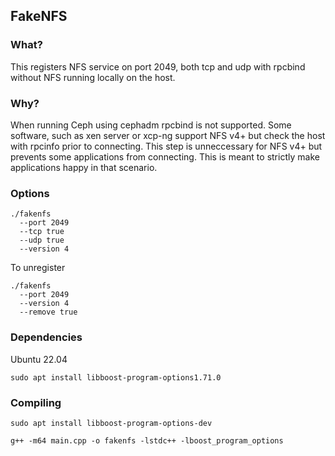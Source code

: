 FakeNFS
---

### What?

This registers NFS service on port 2049, both tcp and udp with rpcbind without NFS running locally on the host.

### Why?

When running Ceph using cephadm rpcbind is not supported. Some software, such as xen server or xcp-ng support NFS v4+ but check the host with rpcinfo prior to connecting. This step is unneccessary for NFS v4+ but prevents some applications from connecting. This is meant to strictly make applications happy in that scenario.

### Options

```
./fakenfs
  --port 2049
  --tcp true
  --udp true
  --version 4
```

To unregister

```
./fakenfs
  --port 2049
  --version 4
  --remove true
```

### Dependencies

Ubuntu 22.04
```
sudo apt install libboost-program-options1.71.0
```

### Compiling

```
sudo apt install libboost-program-options-dev
```

```
g++ -m64 main.cpp -o fakenfs -lstdc++ -lboost_program_options
```